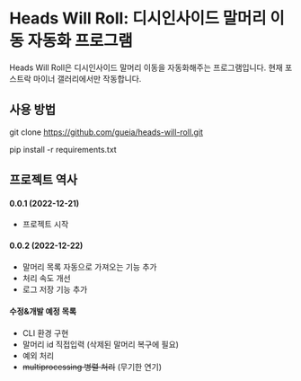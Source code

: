 # Heads Will Roll: 디시인사이드 말머리 이동 자동화 프로그램
Heads Will Roll은 디시인사이드 말머리 이동을 자동화해주는 프로그램입니다. 현재 포스트락 마이너 갤러리에서만 작동합니다.

## 사용 방법

  git clone https://github.com/gueia/heads-will-roll.git

  pip install -r requirements.txt

## 프로젝트 역사
#### 0.0.1 (2022-12-21)
* 프로젝트 시작
#### 0.0.2 (2022-12-22)
* 말머리 목록 자동으로 가져오는 기능 추가
* 처리 속도 개선
* 로그 저장 기능 추가

#### 수정&개발 예정 목록
* CLI 환경 구현
* 말머리 id 직접입력 (삭제된 말머리 복구에 필요)
* 예외 처리
* <s>multiprocessing 병렬 처리</s> (무기한 연기)
